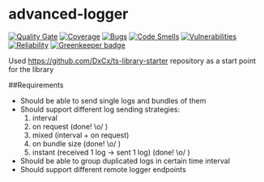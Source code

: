 # advanced-logger

[![Quality Gate](https://sonarcloud.io/api/project_badges/measure?project=advanced-logger&metric=alert_status)](https://sonarcloud.io/dashboard/index/advanced-logger)
[![Coverage](https://sonarcloud.io/api/project_badges/measure?project=advanced-logger&metric=coverage)](https://sonarcloud.io/dashboard/index/advanced-logger)
[![Bugs](https://sonarcloud.io/api/project_badges/measure?project=advanced-logger&metric=bugs)](https://sonarcloud.io/dashboard/index/advanced-logger)
[![Code Smells](https://sonarcloud.io/api/project_badges/measure?project=advanced-logger&metric=code_smells)](https://sonarcloud.io/dashboard/index/advanced-logger)
[![Vulnerabilities](https://sonarcloud.io/api/project_badges/measure?project=advanced-logger&metric=vulnerabilities)](https://sonarcloud.io/dashboard/index/advanced-logger)
[![Reliability](https://sonarcloud.io/api/project_badges/measure?project=advanced-logger&metric=reliability_rating)](https://sonarcloud.io/dashboard/index/advanced-logger)
[![Greenkeeper badge](https://badges.greenkeeper.io/AlexeyPopovUA/universal-logger.svg)](https://greenkeeper.io/)

Used https://github.com/DxCx/ts-library-starter repository as a start point for the library

##Requirements

* Should be able to send single logs and bundles of them
* Should support different log sending strategies:
  1.  interval
  2.  on request (done! \o/ )
  3.  mixed (interval + on request)
  4.  on bundle size (done! \o/ )
  5.  instant (received 1 log -> sent 1 log) (done! \o/ )
* Should be able to group duplicated logs in certain time interval
* Should support different remote logger endpoints
